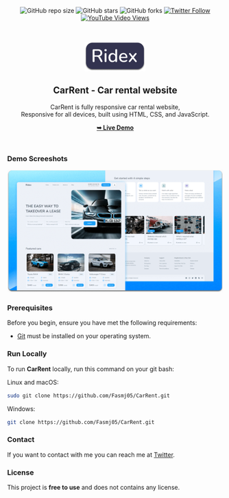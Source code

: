 <div align="center">
  
  ![GitHub repo size](https://img.shields.io/github/repo-size/Fasmj05/CarRent)
  ![GitHub stars](https://img.shields.io/github/stars/Fasmj05/CarRent?style=social)
  ![GitHub forks](https://img.shields.io/github/forks/Fasmj05/CarRent?style=social)
[![Twitter Follow](https://img.shields.io/twitter/follow/fasmj05_?style=social)](https://twitter.com/intent/follow?screen_name=fasmj05_)
  [![YouTube Video Views](https://img.shields.io/youtube/views/DJAK-KODM5E?style=social)](https://youtu.be/DJAK-KODM5E)

  <br />
  <br />
  
  <img src="./readme-images/project-logo.png" />

  <h2 align="center">CarRent - Car rental website</h2>

  CarRent is fully responsive car rental website, <br />Responsive for all devices, built using HTML, CSS, and JavaScript.

  <a href="https://Fasmj05.github.io/CarRent/"><strong>➥ Live Demo</strong></a>

</div>

<br />

### Demo Screeshots

![CarRent Desktop Demo](./readme-images/desktop.png "Desktop Demo")

### Prerequisites

Before you begin, ensure you have met the following requirements:

* [Git](https://git-scm.com/downloads "Download Git") must be installed on your operating system.

### Run Locally

To run **CarRent** locally, run this command on your git bash:

Linux and macOS:

```bash
sudo git clone https://github.com/Fasmj05/CarRent.git
```

Windows:

```bash
git clone https://github.com/Fasmj05/CarRent.git
```

### Contact

If you want to contact with me you can reach me at [Twitter](https://www.twitter.com/fasmj05).

### License

This project is **free to use** and does not contains any license.
